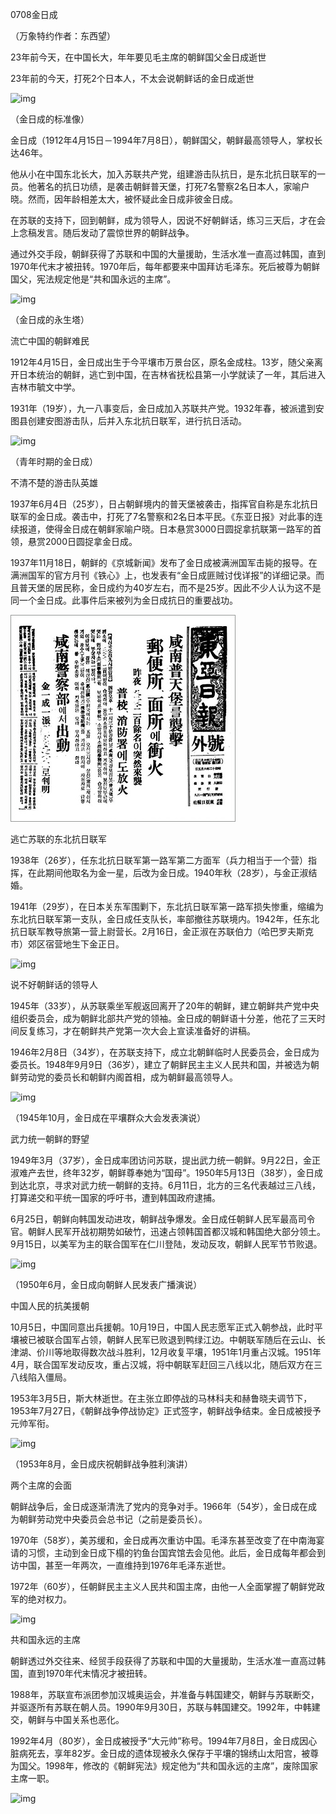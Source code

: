 0708金日成

（万象特约作者：东西望）

23年前今天，在中国长大，年年要见毛主席的朝鲜国父金日成逝世

23年前的今天，打死2个日本人，不太会说朝鲜话的金日成逝世

![img](file:///Users/liangqiang/git/WanxiangWrite/E%E5%8E%86%E5%8F%B2%E4%BB%8A%E5%A4%A9/2017%E5%B9%B47%E6%9C%88/0706%E9%87%91%E6%97%A5%E6%88%90x/105年前的今天，参加东北抗日联军、朝鲜永远的主席金日成出生_files/0(1))

（金日成的标准像）

金日成（1912年4月15日－1994年7月8日），朝鲜国父，朝鲜最高领导人，掌权长达46年。

他从小在中国东北长大，加入苏联共产党，组建游击队抗日，是东北抗日联军的一员。他著名的抗日功绩，是袭击朝鲜普天堡，打死7名警察2名日本人，家喻户晓。然而，因年龄相差太大，被怀疑此金日成非彼金日成。

在苏联的支持下，回到朝鲜，成为领导人，因说不好朝鲜话，练习三天后，才在会上念稿发言。随后发动了震惊世界的朝鲜战争。

通过外交手段，朝鲜获得了苏联和中国的大量援助，生活水准一直高过韩国，直到1970年代末才被扭转。1970年后，每年都要来中国拜访毛泽东。死后被尊为朝鲜国父，宪法规定他是“共和国永远的主席”。

![img](file:///Users/liangqiang/git/WanxiangWrite/E%E5%8E%86%E5%8F%B2%E4%BB%8A%E5%A4%A9/2017%E5%B9%B47%E6%9C%88/0706%E9%87%91%E6%97%A5%E6%88%90x/105年前的今天，参加东北抗日联军、朝鲜永远的主席金日成出生_files/0(13))

（金日成的永生塔）

流亡中国的朝鲜难民

1912年4月15日，金日成出生于今平壤市万景台区，原名金成柱。13岁，随父亲离开日本统治的朝鲜，逃亡到中国，在吉林省抚松县第一小学就读了一年，其后进入吉林市毓文中学。

1931年（19岁），九一八事变后，金日成加入苏联共产党。1932年春，被派遣到安图县创建安图游击队，后并入东北抗日联军，进行抗日活动。

![img](file:///Users/liangqiang/git/WanxiangWrite/E%E5%8E%86%E5%8F%B2%E4%BB%8A%E5%A4%A9/2017%E5%B9%B47%E6%9C%88/0706%E9%87%91%E6%97%A5%E6%88%90x/105年前的今天，参加东北抗日联军、朝鲜永远的主席金日成出生_files/0(3))

（青年时期的金日成）

不清不楚的游击队英雄

1937年6月4日（25岁），日占朝鲜境内的普天堡被袭击，指挥官自称是东北抗日联军的金日成。袭击中，打死了7名警察和2名日本平民。《东亚日报》对此事的连续报道，使得金日成在朝鲜家喻户晓。日本悬赏3000日圆捉拿抗联第一路军的首领，悬赏2000日圆捉拿金日成。

1937年11月18日，朝鲜的《京城新闻》发布了金日成被满洲国军击毙的报导。在满洲国军的官方月刊《铁心》上，也发表有“金日成匪贼讨伐详报”的详细记录。而且普天堡的居民称，金日成约为40岁左右，而不是25岁。因此不少人认为这不是同一个金日成。此事件后来被列为金日成抗日的重要战功。

![《东亚日报》对普天堡袭击事件的连续报道](《东亚日报》对普天堡袭击事件的连续报道.jpg)

逃亡苏联的东北抗日联军

1938年（26岁），任东北抗日联军第一路军第二方面军（兵力相当于一个营）指挥，在此期间他取名为金一星，后改为金日成。1940年秋（28岁），与金正淑结婚。

1941年（29岁），在日本关东军围剿下，东北抗日联军第一路军损失惨重，缩编为东北抗日联军第一支队，金日成任支队长，率部撤往苏联境内。1942年，任东北抗日联军教导旅第一营上尉营长。2月16日，金正淑在苏联伯力（哈巴罗夫斯克市）郊区宿营地生下金正日。

![img](file:///Users/liangqiang/git/WanxiangWrite/E%E5%8E%86%E5%8F%B2%E4%BB%8A%E5%A4%A9/2017%E5%B9%B47%E6%9C%88/0706%E9%87%91%E6%97%A5%E6%88%90x/105年前的今天，参加东北抗日联军、朝鲜永远的主席金日成出生_files/0(4))



说不好朝鲜话的领导人

1945年（33岁），从苏联乘坐军舰返回离开了20年的朝鲜，建立朝鲜共产党中央组织委员会，成为朝鲜北部共产党的领袖。金日成的朝鲜语十分差，他花了三天时间反复练习，才在朝鲜共产党第一次大会上宣读准备好的讲稿。

1946年2月8日（34岁），在苏联支持下，成立北朝鲜临时人民委员会，金日成为委员长。1948年9月9日（36岁），建立了朝鲜民主主义人民共和国，并被选为朝鲜劳动党的委员长和朝鲜内阁首相，成为朝鲜最高领导人。

![img](file:///Users/liangqiang/git/WanxiangWrite/E%E5%8E%86%E5%8F%B2%E4%BB%8A%E5%A4%A9/2017%E5%B9%B47%E6%9C%88/0706%E9%87%91%E6%97%A5%E6%88%90x/105年前的今天，参加东北抗日联军、朝鲜永远的主席金日成出生_files/0(5))

（1945年10月，金日成在平壤群众大会发表演说）



武力统一朝鲜的野望

1949年3月（37岁），金日成率团访问苏联，提出武力统一朝鲜。9月22日，金正淑难产去世，终年32岁，朝鲜尊奉她为“国母”。1950年5月13日（38岁），金日成到达北京，寻求对武力统一朝鲜的支持。6月11日，北方的三名代表越过三八线，打算递交和平统一国家的呼吁书，遭到韩国政府逮捕。

6月25日，朝鲜向韩国发动进攻，朝鲜战争爆发。金日成任朝鲜人民军最高司令官。朝鲜人民军开战初期势如破竹，迅速占领韩国首都汉城和韩国绝大部分领土。9月15日，以美军为主的联合国军在仁川登陆，发动反攻，朝鲜人民军节节败退。

![img](file:///Users/liangqiang/git/WanxiangWrite/E%E5%8E%86%E5%8F%B2%E4%BB%8A%E5%A4%A9/2017%E5%B9%B47%E6%9C%88/0706%E9%87%91%E6%97%A5%E6%88%90x/105年前的今天，参加东北抗日联军、朝鲜永远的主席金日成出生_files/0(7))

（1950年6月，金日成向朝鲜人民发表广播演说）

中国人民的抗美援朝

10月5日，中国同意出兵援朝。10月19日，中国人民志愿军正式入朝参战，此时平壤被已被联合国军占领，朝鲜人民军已败退到鸭绿江边。中朝联军随后在云山、长津湖、价川等地取得数次战斗胜利，12月收复平壤，1951年1月重占汉城。1951年4月，联合国军发动反攻，重占汉城，将中朝联军赶回三八线以北，随后双方在三八线陷入僵局。

1953年3月5日，斯大林逝世。在主张立即停战的马林科夫和赫鲁晓夫调节下，1953年7月27日，《朝鲜战争停战协定》正式签字，朝鲜战争结束。金日成被授予元帅军衔。

![img](file:///Users/liangqiang/git/WanxiangWrite/E%E5%8E%86%E5%8F%B2%E4%BB%8A%E5%A4%A9/2017%E5%B9%B47%E6%9C%88/0706%E9%87%91%E6%97%A5%E6%88%90x/105年前的今天，参加东北抗日联军、朝鲜永远的主席金日成出生_files/0(9))

（1953年8月，金日成庆祝朝鲜战争胜利演讲）

两个主席的会面

朝鲜战争后，金日成逐渐清洗了党内的竞争对手。1966年（54岁），金日成在成为朝鲜劳动党中央委员会总书记（之前是委员长）。

1970年（58岁），美苏缓和，金日成再次重访中国。毛泽东甚至改变了在中南海宴请的习惯，主动到金日成下榻的钓鱼台国宾馆去会见他。此后，金日成每年都会到访中国，甚至一年两次，一直维持到1976年毛泽东逝世。

1972年（60岁），任朝鲜民主主义人民共和国主席，由他一人全面掌握了朝鲜党政军的绝对权力。

![img](file:///Users/liangqiang/git/WanxiangWrite/E%E5%8E%86%E5%8F%B2%E4%BB%8A%E5%A4%A9/2017%E5%B9%B47%E6%9C%88/0706%E9%87%91%E6%97%A5%E6%88%90x/105年前的今天，参加东北抗日联军、朝鲜永远的主席金日成出生_files/0(11))



共和国永远的主席

朝鲜透过外交往来、经贸手段获得了苏联和中国的大量援助，生活水准一直高过韩国，直到1970年代末情况才被扭转。

1988年，苏联宣布派团参加汉城奥运会，并准备与韩国建交，朝鲜与苏联断交，并驱逐所有苏联在朝人员。1990年9月30日，苏联与韩国建交。1992年，中韩建交，朝鲜与中国关系也恶化。

1992年4月（80岁），金日成被授予“大元帅”称号。1994年7月8日，金日成因心脏病死去，享年82岁。金日成的遗体现被永久保存于平壤的锦绣山太阳宫，被尊为国父。1998年，修改的《朝鲜宪法》规定他为“共和国永远的主席”，废除国家主席一职。

![img](file:///Users/liangqiang/git/WanxiangWrite/E%E5%8E%86%E5%8F%B2%E4%BB%8A%E5%A4%A9/2017%E5%B9%B47%E6%9C%88/0706%E9%87%91%E6%97%A5%E6%88%90x/105年前的今天，参加东北抗日联军、朝鲜永远的主席金日成出生_files/0(10))

